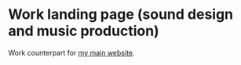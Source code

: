 # Work landing page (sound design and music production)

Work counterpart for [my main website](https://minutestomidnight.co.uk).
